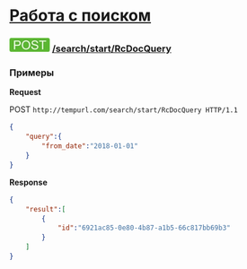 [Работа с поиском](../../../index.md)
=====================================

### ![POST](../../../../../img/post.png) [/search/start/RcDocQuery](../index.md)

### Примеры

**Request**

POST `http://tempurl.com/search/start/RcDocQuery HTTP/1.1`
```json
{
    "query":{
        "from_date":"2018-01-01"
    }
}
```

**Response**

```json
{
    "result":[
        {
            "id":"6921ac85-0e80-4b87-a1b5-66c817bb69b3"
        }
    ]
}
```